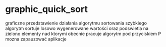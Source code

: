 # graphic_quick_sort
graficzne przedstawienie działania algorytmu sortowania szybkiego
algorytm sortuje losowo wygenerowane wartości oraz podswietla na
zielono elementy nad ktorymi obecnie pracuje algorytm
pod przyciskiem P mozna zapauzować aplikacje
